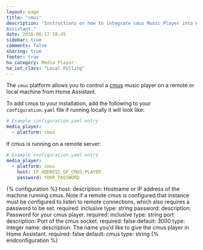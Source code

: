 ```yaml
---
layout: page
title: "cmus"
description: "Instructions on how to integrate cmus Music Player into Home
Assistant."
date: 2016-06-17 18:45
sidebar: true
comments: false
sharing: true
footer: true
ha_category: Media Player
ha_iot_class: "Local Polling"
---
```



The `cmus` platform allows you to control a [cmus](https://cmus.github.io/) music player on a remote or local machine from Home Assistant.

To add cmus to your installation, add the following to your `configuration.yaml` file if running locally it will look like:

```yaml
# Example configuration.yaml entry
media_player:
  - platform: cmus
```

If cmus is running on a remote server:

```yaml
# Example configuration.yaml entry
media_player:
  - platform: cmus
    host: IP_ADDRESS_OF_CMUS_PLAYER
    password: YOUR_PASSWORD
```

{% configuration %}
host:
  description: Hostname or IP address of the machine running cmus. Note if a remote cmus is configured that instance must be configured to listen to remote connections, which also requires a password to be set.
  required: inclusive
  type: string
password:
  description: Password for your cmus player.
  required: inclusive
  type: string
port:
  description: Port of the cmus socket.
  required: false
  default: 3000
  type: integer
name:
  description: The name you'd like to give the cmus player in Home Assistant.
  required: false
  default: cmus
  type: string
{% endconfiguration %}
